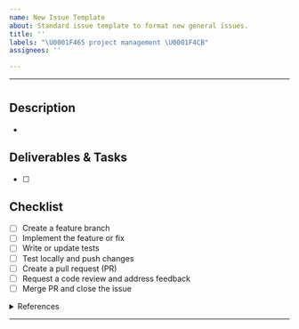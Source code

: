 ```yaml
---
name: New Issue Template
about: Standard issue template to format new general issues.
title: ''
labels: "\U0001F465 project management \U0001F4CB"
assignees: ''

---
```


---

<!-- Briefly summarise the issue in a concise title next to '#'-->
#

## Description
<!-- Add a short bullet point description of the problem, requirement, or goal. -->
- 

## Deliverables & Tasks
<!-- List actionable tasks. Break down into smaller steps if needed. -->
- [ ] 

## Checklist 
<!-- General development workflow steps. Remove if unsuitable. -->
- [ ] Create a feature branch
- [ ] Implement the feature or fix
- [ ] Write or update tests
- [ ] Test locally and push changes
- [ ] Create a pull request (PR)
- [ ] Request a code review and address feedback
- [ ] Merge PR and close the issue

<details>
<summary>References</summary>

- 

</details>

---
<!-- For tips, examples, and advanced Markdown usage, see the [Project Workflow README](.github/Project_Workflow.md). -->
